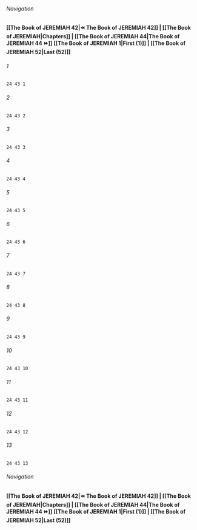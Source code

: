 
###### Navigation
**[[The Book of JEREMIAH 42|⏪ The Book of JEREMIAH 42]] | [[The Book of JEREMIAH|Chapters]] | [[The Book of JEREMIAH 44|The Book of JEREMIAH 44 ⏩]]**
**[[The Book of JEREMIAH 1|First (1)]] | [[The Book of JEREMIAH 52|Last (52)]]**

###### 1
``` verse
24 43 1 
```
###### 2
``` verse
24 43 2 
```
###### 3
``` verse
24 43 3 
```
###### 4
``` verse
24 43 4 
```
###### 5
``` verse
24 43 5 
```
###### 6
``` verse
24 43 6 
```
###### 7
``` verse
24 43 7 
```
###### 8
``` verse
24 43 8 
```
###### 9
``` verse
24 43 9 
```
###### 10
``` verse
24 43 10 
```
###### 11
``` verse
24 43 11 
```
###### 12
``` verse
24 43 12 
```
###### 13
``` verse
24 43 13 
```

###### Navigation
**[[The Book of JEREMIAH 42|⏪ The Book of JEREMIAH 42]] | [[The Book of JEREMIAH|Chapters]] | [[The Book of JEREMIAH 44|The Book of JEREMIAH 44 ⏩]]**
**[[The Book of JEREMIAH 1|First (1)]] | [[The Book of JEREMIAH 52|Last (52)]]**

